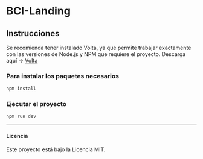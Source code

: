 # BCI-Landing

## Instrucciones

Se recomienda tener instalado Volta, ya que permite trabajar exactamente con las versiones de Node.js y NPM que requiere el proyecto. Descarga aquí -> [Volta](https://docs.volta.sh/guide/)

### Para instalar los paquetes necesarios

```sh
npm install
```

### Ejecutar el proyecto

```sh
npm run dev
```

<hr/>

#### Licencia
Este proyecto está bajo la Licencia MIT.
